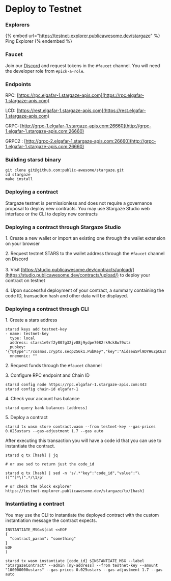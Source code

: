 # Deploy to Testnet

### Explorers

{% embed url="https://testnet-explorer.publicawesome.dev/stargaze" %}
Ping Explorer
{% endembed %}

### Faucet

Join our [Discord](https://discord.gg/stargaze) and request tokens in the `#faucet` channel. You will need the developer role from `#pick-a-role`.

### Endpoints

RPC: [https://rpc.elgafar-1.stargaze-apis.com](https://rpc.elgafar-1.stargaze-apis.com)

LCD: [https://rest.elgafar-1.stargaze-apis.com](https://rest.elgafar-1.stargaze-apis.com)

GRPC: [http://grpc-1.elgafar-1.stargaze-apis.com:26660](http://grpc-1.elgafar-1.stargaze-apis.com:26660)

GRPC2 : [http://grpc-2.elgafar-1.stargaze-apis.com:26660](http://grpc-1.elgafar-1.stargaze-apis.com:26660)

### Building starsd binary

```shell
git clone git@github.com:public-awesome/stargaze.git
cd stargaze
make install
```

### Deploying a contract

Stargaze testnet is permissionless and does not require a governance proposal to deploy new contracts. You may use Stargaze Studio web interface or the CLI to deploy new contracts

### Deploying a contract through Stargaze Studio

1\. Create a new wallet or import an existing one through the wallet extension on your browser

2\. Request testnet STARS to the wallet address through the `#faucet` channel on Discord\
\
3\. Visit [https://studio.publicawesome.dev/contracts/upload/](https://studio.publicawesome.dev/contracts/upload/) to deploy your contract on testnet

4\. Upon successful deployment of your contract, a summary containing the code ID, transaction hash and other data will be displayed.

### Deploying a contract through CLI

1\. Create a stars address

```shell
starsd keys add testnet-key
- name: testnet-key
  type: local
  address: stars1e9rf2y807g32jv88j9ydpe7082rk9ck8w79xtz
  pubkey: '{"@type":"/cosmos.crypto.secp256k1.PubKey","key":"Aidseu5Pl9DYHGZpCE2CkqLckQ6KSgC5IJvLL1yc+lpo"}'
  mnemonic: ""
```

2\. Request funds through the `#faucet` channel

3\. Configure RPC endpoint and Chain ID

```shell
starsd config node https://rpc.elgafar-1.stargaze-apis.com:443
starsd config chain-id elgafar-1
```

4\. Check your account has balance

```shell
starsd query bank balances [address]
```

5\. Deploy a contract

```shell
starsd tx wasm store contract.wasm --from testnet-key --gas-prices 0.025ustars --gas-adjustment 1.7 --gas auto
```

After executing this transaction you will have a code id that you can use to instantiate the contract.

```shell
starsd q tx [hash] | jq 

# or use sed to return just the code_id

starsd q tx [hash] | sed -n 's/.*"key":"code_id","value":"\([^"]*\)".*/\1/p'

# or check the block explorer
https://testnet-explorer.publicawesome.dev/stargaze/tx/[hash]
```

### Instantiating a contract

You may use the CLI to instantiate the deployed contract with the custom instantiation message the contract expects.

```shell
INSTANTIATE_MSG=$(cat <<EOF
{
  "contract_param": "something"
}
EOF
)

starsd tx wasm instantiate [code_id] $INSTANTIATE_MSG --label "StargazeContract" --admin [my-address] --from testnet-key --amount "100000000ustars" --gas-prices 0.025ustars --gas-adjustment 1.7 --gas auto

```

